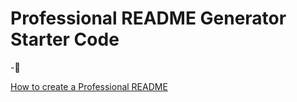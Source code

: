 # Professional README Generator Starter Code

-:rofl:

[How to create a Professional README](https://coding-boot-camp.github.io/full-stack/github/professional-readme-guide)

